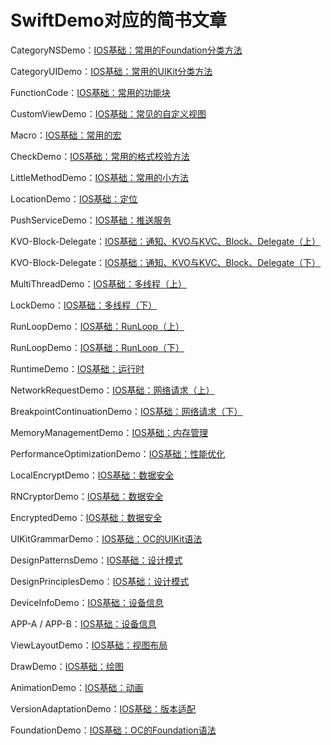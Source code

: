 # SwiftDemo对应的简书文章

CategoryNSDemo：[IOS基础：常用的Foundation分类方法](https://www.jianshu.com/p/68071b1bfe11)

CategoryUIDemo：[IOS基础：常用的UIKit分类方法](https://www.jianshu.com/p/bf032002dc20)

FunctionCode：[IOS基础：常用的功能块](https://www.jianshu.com/p/a70f1eadabd5)

CustomViewDemo：[IOS基础：常见的自定义视图](https://www.jianshu.com/p/475ef8d8375d)

Macro：[IOS基础：常用的宏](https://www.jianshu.com/p/385442d89d81)

CheckDemo：[IOS基础：常用的格式校验方法](https://www.jianshu.com/p/a850d0aa957c)

LittleMethodDemo：[IOS基础：常用的小方法](https://www.jianshu.com/p/0d3854709ddb)

LocationDemo：[IOS基础：定位](https://www.jianshu.com/p/2747b1687f30)

PushServiceDemo：[IOS基础：推送服务](https://www.jianshu.com/p/2df93cce5139)

KVO-Block-Delegate：[IOS基础：通知、KVO与KVC、Block、Delegate（上）](https://www.jianshu.com/p/2df7749332d7)

KVO-Block-Delegate：[IOS基础：通知、KVO与KVC、Block、Delegate（下）](https://www.jianshu.com/p/81085e346c5a)

MultiThreadDemo：[IOS基础：多线程（上）](https://www.jianshu.com/p/94f50ae92ca1)

LockDemo：[IOS基础：多线程（下）](https://www.jianshu.com/p/468468d7da3d)

RunLoopDemo：[IOS基础：RunLoop（上）](https://www.jianshu.com/p/db160f89eba8)

RunLoopDemo：[IOS基础：RunLoop（下）](https://www.jianshu.com/p/f2430fb634ac)

RuntimeDemo：[IOS基础：运行时](https://www.jianshu.com/p/9f702b51fcbb)

NetworkRequestDemo：[IOS基础：网络请求（上）](https://www.jianshu.com/p/b7e53b5d18f9)

BreakpointContinuationDemo：[IOS基础：网络请求（下）](https://www.jianshu.com/p/b7e53b5d18f9)

MemoryManagementDemo：[IOS基础：内存管理](https://www.jianshu.com/p/07a4bcfc9b4a)

PerformanceOptimizationDemo：[IOS基础：性能优化](https://www.jianshu.com/u/1ceb4a330607)

LocalEncryptDemo：[IOS基础：数据安全](https://www.jianshu.com/p/90cf035f4eb9)

RNCryptorDemo：[IOS基础：数据安全](https://www.jianshu.com/p/90cf035f4eb9)

EncryptedDemo：[IOS基础：数据安全](https://www.jianshu.com/p/90cf035f4eb9)

UIKitGrammarDemo：[IOS基础：OC的UIKit语法](https://www.jianshu.com/p/fd0145ee0e65)

DesignPatternsDemo：[IOS基础：设计模式](https://www.jianshu.com/p/705b8823bd16)

DesignPrinciplesDemo：[IOS基础：设计模式](https://www.jianshu.com/p/705b8823bd16)

DeviceInfoDemo：[IOS基础：设备信息](https://www.jianshu.com/p/429b4d0eb38e)

APP-A / APP-B：[IOS基础：设备信息](https://www.jianshu.com/p/429b4d0eb38e)

ViewLayoutDemo：[IOS基础：视图布局](https://www.jianshu.com/p/b6d54d2e761d)

DrawDemo：[IOS基础：绘图](https://www.jianshu.com/p/88bcbc524a92)

AnimationDemo：[IOS基础：动画](https://www.jianshu.com/p/6d40f491d3b4)

VersionAdaptationDemo：[IOS基础：版本适配](https://www.jianshu.com/p/df89e02918f4)

FoundationDemo：[IOS基础：OC的Foundation语法](https://www.jianshu.com/p/2cd8a31f8ab2)

